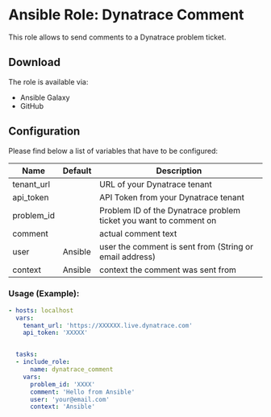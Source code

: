 # Ansible Role: Dynatrace Comment

This role allows to send comments to a Dynatrace problem ticket.

## Download

The role is available via:

- Ansible Galaxy
- GitHub 

## Configuration

Please find below a list of variables that have to be configured:

| Name                                   | Default            | Description
|----------------------------------------|--------------------|------------
| tenant_url      |         | URL of your Dynatrace tenant
| api_token       |         | API Token from your Dynatrace tenant
| problem_id      |         | Problem ID of the Dynatrace problem ticket you want to comment on
| comment         |         | actual comment text
| user            | Ansible | user the comment is sent from (String or email address)
| context         | Ansible | context the comment was sent from


### Usage (Example):

```yaml
- hosts: localhost
  vars:
    tenant_url: 'https://XXXXXX.live.dynatrace.com'
    api_token: 'XXXXX'


  tasks:
  - include_role:
      name: dynatrace_comment
    vars: 
      problem_id: 'XXXX'
      comment: 'Hello from Ansible'
      user: 'your@email.com'
      context: 'Ansible'

```
